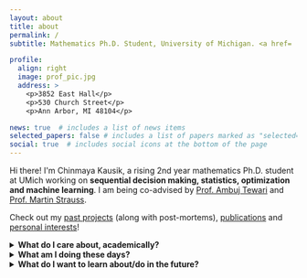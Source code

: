```yaml
---
layout: about
title: about
permalink: /
subtitle: Mathematics Ph.D. Student, University of Michigan. <a href= 'https://drive.google.com/file/d/1wCUIU-w3ffOzDSW_JZR4wp1kqZDEwcPV/view?usp=sharing'>Curriculum Vitae</a>.

profile:
  align: right
  image: prof_pic.jpg
  address: >
    <p>3852 East Hall</p>
    <p>530 Church Street</p>
    <p>Ann Arbor, MI 48104</p>

news: true  # includes a list of news items
selected_papers: false # includes a list of papers marked as "selected={true}"
social: true  # includes social icons at the bottom of the page
---
```

Hi there! I'm Chinmaya Kausik, a rising 2nd year mathematics Ph.D. student at UMich working on **sequential decision making, statistics, optimization and machine learning**. I am being co-advised by [Prof. Ambuj Tewari](https://ambujtewari.github.io/) and [Prof. Martin Strauss](https://web.eecs.umich.edu/~martinjs/).

Check out my [past projects](projects) (along with post-mortems), [publications](publications) and [personal interests](personal)!

<details markdown="1">
  <summary markdown="span"> <b> What do I care about, academically? </b> </summary>
  
  * Mathematical problems motivated by tangible, real-world questions. These days, my work focuses on sequential decision making with offline data. I also have side projects in deep learning and control theory, and I intend to combine my current interests with ideas in differential privacy very soon. On the other hand, a lot of my undergraduate background was in geometry, topology and dynamics, with work in computer-assisted topology and geometry. 
  * Increasing accessibility to and in higher mathematics and creating communities where ideas cross pollinate and people pull each other up. This is part of why I co-founded and co-organize [Monsoon Math Camp](https://www.monsoonmath.org) - an online math camp for promising high school students introducing them to advanced undergraduate and graduate-level math. You should check it out! I have also been involved in building and expanding other mathematical communities, like platforms for the PolyMath REU, DRP programs and the undergraduate math organization at IISc, etc.
</details>
  
<details markdown="1">
  <summary markdown="span"> <b> What am I doing these days? </b></summary>
  
  * Working on minimax optimal algorithms for offline policy evaluation (OPE) and the role of the geometry of action sets.
  * Working on extending work with Rishi Sonthalia and Kashvi Srivastava to non-linear denoising.
  * Continuing work on our project from [LOGML 2022](https://www.logml.ai/)! I was a participant in Dr. Eli Meirom's group, planning to work on using RL for graph rewiring in GNNs to prevent oversquashing for long range problems.
  * Thinking about extensions of De Finetti's theorem to decision processes.
  * Organizing an interdepartmental social initiative, SPAM (Statistics, Physics, Astronomy, Mathematics).
  * Fleshing out ideas for more academic communities like Monsoon Math.

  </details>

<details markdown="1">
  <summary markdown="span"> <b> What do I want to learn about/do in the future? </b></summary>
   
  _primary goals_
  * Algorithms for synthetic data with provable guarantees. For example, generating private synthetic data for time series, starting with MDPs and Markov Chains.
  * Work on learning other mixtures of time series with control input.
  * Find and work on an interesting problem at the intersection of privacy and sequential decision-making.
  * Start maintaining my progress [log](log) again.
  * Learn about safe RL and think about techniques beyond primal-dual ones, perhaps using model-based RL with uncertain models.
  * Watch lectures from the Data Driven Decision Processes program at the Simons Institute this semester.

  _side-quests_
  * Causal inference and its interaction with sequential decision making and RL.
  * Dive deeper into the theory behind GNNs and deep learning in general.
  * Algorithmic fairness.
  * Geometric and topological insights for data analysis and machine learning (for example, non-positive curvature representation learning).
  * Using insights from machine learning for biology. In a specific example, learning a hierarchical or causal structure from genomics 

 </details>
